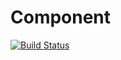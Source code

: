 # Component

[![Build Status](https://travis-ci.org/pintxos/Component.svg?branch=master)](https://travis-ci.org/pintxos/Component)
